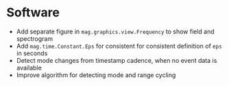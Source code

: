 # Software

- Add separate figure in `mag.graphics.view.Frequency` to show field and spectrogram
- Add `mag.time.Constant.Eps` for consistent for consistent definition of `eps` in seconds
- Detect mode changes from timestamp cadence, when no event data is available
- Improve algorithm for detecting mode and range cycling
